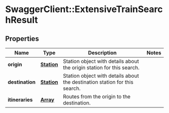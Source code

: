 # SwaggerClient::ExtensiveTrainSearchResult

## Properties
Name | Type | Description | Notes
------------ | ------------- | ------------- | -------------
**origin** | [**Station**](Station.md) | Station object with details about the origin station for this search. |
**destination** | [**Station**](Station.md) | Station object with details about the destination station for this search. |
**itineraries** | [**Array<TrainSearchItinerary>**](TrainSearchItinerary.md) | Routes from the origin to the destination. |



